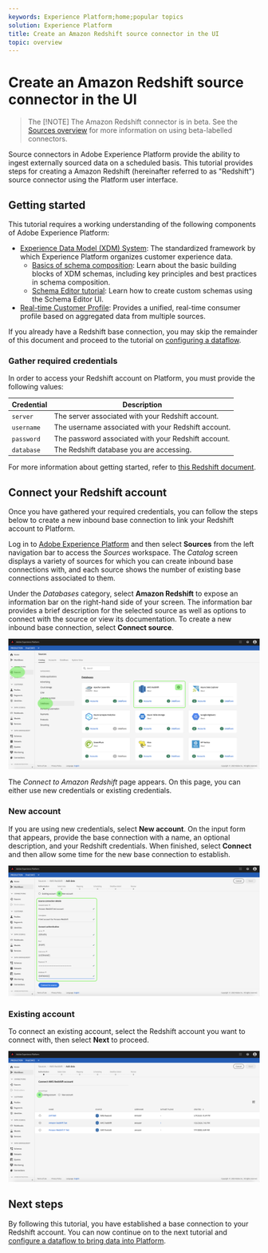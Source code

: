 ```yaml
---
keywords: Experience Platform;home;popular topics
solution: Experience Platform
title: Create an Amazon Redshift source connector in the UI
topic: overview
---
```


# Create an Amazon Redshift source connector in the UI

>The [!NOTE]
>The Amazon Redshift connector is in beta. See the [Sources overview](../../../../home.md#terms-and-conditions) for more information on using beta-labelled connectors.

Source connectors in Adobe Experience Platform provide the ability to ingest externally sourced data on a scheduled basis. This tutorial provides steps for creating a Amazon Redshift (hereinafter referred to as "Redshift") source connector using the Platform user interface.

## Getting started

This tutorial requires a working understanding of the following components of Adobe Experience Platform:

-   [Experience Data Model (XDM) System](../../../../../xdm/home.md): The standardized framework by which Experience Platform organizes customer experience data.
    -   [Basics of schema composition](../../../../../xdm/schema/composition.md): Learn about the basic building blocks of XDM schemas, including key principles and best practices in schema composition.
    -   [Schema Editor tutorial](../../../../../xdm/tutorials/create-schema-ui.md): Learn how to create custom schemas using the Schema Editor UI.
-   [Real-time Customer Profile](../../../../../profile/home.md): Provides a unified, real-time consumer profile based on aggregated data from multiple sources.

If you already have a Redshift base connection, you may skip the remainder of this document and proceed to the tutorial on [configuring a dataflow](../../dataflow/databases.md).

### Gather required credentials

In order to access your Redshift account on Platform, you must provide the following values:

| **Credential** | **Description** |
| -------------- | --------------- |
| `server` | The server associated with your Redshift account. |
| `username` | The username associated with your Redshift account. |
| `password` | The password associated with your Redshift account. |
| `database` | The Redshift database you are accessing. |

For more information about getting started, refer to [this Redshift document](https://docs.aws.amazon.com/redshift/latest/gsg/getting-started.html).

## Connect your Redshift account

Once you have gathered your required credentials, you can follow the steps below to create a new inbound base connection to link your Redshift account to Platform.

Log in to <a href="https://platform.adobe.com" target="_blank">Adobe Experience Platform</a> and then select **Sources** from the left navigation bar to access the *Sources* workspace. The *Catalog* screen displays a variety of sources for which you can create inbound base connections with, and each source shows the number of existing base connections associated to them.

Under the *Databases* category, select **Amazon Redshift** to expose an information bar on the right-hand side of your screen. The information bar provides a brief description for the selected source as well as options to connect with the source or view its documentation. To create a new inbound base connection, select **Connect source**.

![](../../../../images/tutorials/create/redshift/catalog.png)

The *Connect to Amazon Redshift* page appears. On this page, you can either use new credentials or existing credentials.

### New account

If you are using new credentials, select **New account**. On the input form that appears, provide the base connection with a name, an optional description, and your Redshift credentials. When finished, select **Connect** and then allow some time for the new base connection to establish.

![](../../../../images/tutorials/create/redshift/new.png)

### Existing account

To connect an existing account, select the Redshift account you want to connect with, then select **Next** to proceed.

![](../../../../images/tutorials/create/redshift/existing.png)

## Next steps

By following this tutorial, you have established a base connection to your Redshift account. You can now continue on to the next tutorial and [configure a dataflow to bring data into Platform](../../dataflow/databases.md).